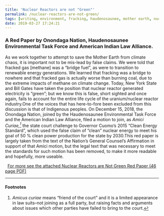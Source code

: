 ```yaml
---
title: 'Nuclear Reactors are not "Green"'
permalink: /nuclear-reactors-are-not-green/
tags: [writing, environment, fracking, haudenosaunee, mother earth, nuclear, waterislife]
date: 2019-03-27 17:24:21
---
```

### A Red Paper by Onondaga Nation, Haudenosaunee Environmental Task Force and American Indian Law Alliance.

As we work together to attempt to save the Mother Earth from climate chaos, it is important not to be mis-lead by false claims. We were told that fracked gas [methane] was a “bridge fuel”, as were to transition to renewable energy generations. We learned that fracking was a bridge to nowhere and that fracked gas is actually worse than burning coal, due to the extreme impacts of methane on climate change. Today, New York State and Bill Gates have taken the position that nuclear reactor generated electricity is “green”; but we know this is false, short sighted and once again, fails to account for the entire life cycle of the uranium/nuclear reactor industry.One of the voices that has here-to-fore been excluded from this discussion is that of Indigenous peoples. On December 15, 2018, the Onondaga Nation, joined by the Haudenosaunee Environmental Task Force and the American Indian Law Alliance, filed a motion to join, as _Amici Curiae,[<sup>1</sup>](#1 "friend of the court")_ the state court challenge to Governor Cuomo’s 2015 “Clean Energy Standard”, which used the false claim of “clean” nuclear energy to meet his goal of 50 % clean power production for the state by 2030.This red paper is largely taken from the text of the Nation’s General Counsel’s Affirmation in support of that Amici motion, but the legal text that was necessary to meet the standards for such motion has been removed, to make it more readable and hopefully, more useable. </article>

  [For more see the attached Nuclear Reactors are Not Green Red Paper (46 page PDF)](/docs/2019/03/NukeRedPaper3-25-19.pdf "Nuclear Reactors PDF")

***

#### Footnotes

1.  _Amicus curiae_ means “friend of the court” and it is a limited appearance in law suits–not joining as a full party, but raising facts and arguments about issues which other parties have failed to bring to the court.[↩](#ref-1)
